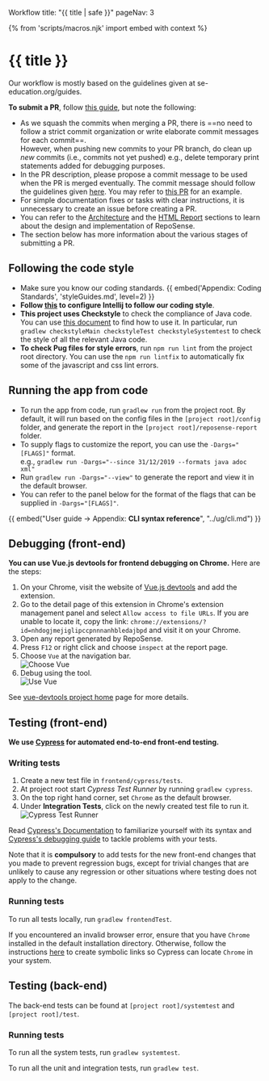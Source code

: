 <variable name="title">Workflow</variable>
<frontmatter>
  title: "{{ title | safe }}"
  pageNav: 3
</frontmatter>

{% from 'scripts/macros.njk' import embed with context %}

<h1 class="display-4"><md>{{ title }}</md></h1>

<div class="lead">

Our workflow is mostly based on the guidelines given at se-education.org/guides.
</div>

**To submit a PR**, follow [this guide](https://se-education.org/guides/guidelines/PRs.html), but note the following:

* As we squash the commits when merging a PR, there is ==no need to follow a strict commit organization or write elaborate commit messages for each commit==.<br>
  However, when pushing new commits to your PR branch, do clean up _new_ commits (i.e., commits not yet pushed) e.g., delete temporary print statements added for debugging purposes.
* In the PR description, please propose a commit message to be used when the PR is merged eventually. The commit message should follow the guidelines given [here](https://se-education.org/guides/guidelines/PRs.html). You may refer to [this PR](https://github.com/reposense/RepoSense/pull/1057) for an example.
* For simple documentation fixes or tasks with clear instructions, it is unnecessary to create an issue before creating a PR.
* You can refer to the [Architecture](architecture.html) and the [HTML Report](report.html) sections to learn about the design and implementation of RepoSense. 
* The section below has more information about the various stages of submitting a PR.

<!-- ==================================================================================================== -->

## Following the code style

* Make sure you know our coding standards.
  {{ embed('Appendix: Coding Standards', 'styleGuides.md', level=2) }}
* **Follow [this](https://se-education.org/guides/tutorials/intellijCodeStyle.html) to configure Intellij to follow our coding style**.
* **This project uses Checkstyle** to check the compliance of Java code. You can use [this document](https://se-education.org/guides/tutorials/checkstyle.html) to find how to use it. In particular, run `gradlew checkstyleMain checkstyleTest checkstyleSystemtest` to check the style of all the relevant Java code.
* **To check Pug files for style errors**, run `npm run lint` from the project root directory. You can use the `npm run lintfix` to automatically fix some of the javascript and css lint errors.

<!-- ==================================================================================================== -->

## Running the app from code

<div id="section-running-from-code">

* To run the app from code, run `gradlew run` from the project root. By default, it will run based on the config files in the `[project root]/config` folder, and generate the report in the `[project root]/reposense-report` folder.
* To supply flags to customize the report, you can use the `-Dargs="[FLAGS]"` format.<br>
  e.g., `gradlew run -Dargs="--since 31/12/2019 --formats java adoc xml"`
* Run `gradlew run -Dargs="--view"` to generate the report and view it in the default browser.
* You can refer to the panel below for the format of the flags that can be supplied in `-Dargs="[FLAGS]"`.

{{ embed("User guide → Appendix: **CLI syntax reference**", "../ug/cli.md") }}
</div>

<!-- ==================================================================================================== -->

## Debugging (front-end)

**You can use Vue.js devtools for frontend debugging on Chrome.** Here are the steps:
1. On your Chrome, visit the website of [Vue.js devtools](https://chrome.google.com/webstore/detail/vuejs-devtools/nhdogjmejiglipccpnnnanhbledajbpd) and add the extension.
1. Go to the detail page of this extension in Chrome's extension management panel and select `Allow access to file URLs`. If you are unable to locate it, copy the link: `chrome://extensions/?id=nhdogjmejiglipccpnnnanhbledajbpd` and visit it on your Chrome.
1. Open any report generated by RepoSense.
1. Press `F12` or right click and choose `inspect` at the report page.
1. Choose `Vue` at the navigation bar.<br>
   ![Choose Vue](../images/choose-vue.png)
1. Debug using the tool.<br>
   ![Use Vue](../images/use-vue.png)

<box type="info" seamless>

See [vue-devtools project home](https://github.com/vuejs/vue-devtools) page for more details.
</box>

<!-- ==================================================================================================== -->

## Testing (front-end)

**We use [Cypress](https://www.cypress.io/) for automated end-to-end front-end testing.**

### Writing tests
1. Create a new test file in `frontend/cypress/tests`.
1. At project root start *Cypress Test Runner* by running `gradlew cypress`.
1. On the top right hand corner, set `Chrome` as the default browser.
1. Under **Integration Tests**, click on the newly created test file to run it.
![Cypress Test Runner](../images/cypress-test-runner.jpg "Cypress Test Runner")

<box type="info" seamless>

Read [Cypress's Documentation](https://docs.cypress.io/api/commands/document.html#Syntax) to familiarize yourself with its syntax and [Cypress's debugging guide](https://docs.cypress.io/guides/guides/debugging.html#Log-Cypress-events) to tackle problems with your tests.
</box>

<box type="warning" seamless>

Note that it is **compulsory** to add tests for the new front-end changes that you made to prevent regression bugs, except for trivial changes that are unlikely to cause any regression or other situations where testing does not apply to the change.
</box>

<!-- ------------------------------------------------------------------------------------------------------ -->

### Running tests

To run all tests locally, run `gradlew frontendTest`.

<box type="info" seamless>

If you encountered an invalid browser error, ensure that you have `Chrome` installed in the default installation directory. Otherwise, follow the instructions [here](https://docs.cypress.io/guides/guides/debugging.html#Launching-browsers) to create symbolic links so Cypress can locate `Chrome` in your system.
</box>

<!-- ==================================================================================================== -->

## Testing (back-end)

The back-end tests can be found at `[project root]/systemtest` and `[project root]/test`. 

### Running tests

To run all the system tests, run `gradlew systemtest`.

To run all the unit and integration tests, run `gradlew test`.

